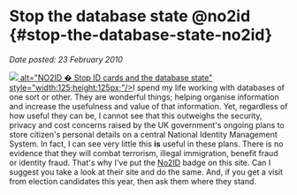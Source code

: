 # Stop the database state @no2id {#stop-the-database-state-no2id}

_Date posted: 23 February 2010_

[![](./assets/circle_1.gif) alt="NO2ID � Stop ID cards and the database state" style="width:125;height:125px;"/>](http://www.no2id.net/)I spend my life working with databases of one sort or other. They are wonderful things; helping organise information and increase the usefulness and value of that information. Yet, regardless of how useful they can be, I cannot see that this outweighs the security, privacy and cost concerns raised by the UK government's ongoing plans to store citizen's personal details on a central National Identity Management System. In fact, I can see very little this **is** useful in these plans. There is no evidence that they will combat terrorism, illegal immigration, benefit fraud or identity fraud. That's why I've put the [No2ID](http://www.no2id.net/) badge on this site. Can I suggest you take a look at their site and do the same. And, if you get a visit from election candidates this year, then ask them where they stand.